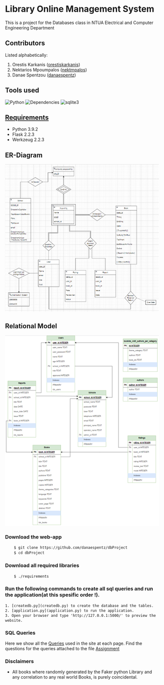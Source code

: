 # Library Online Management System
This is a project for the Databases class in NTUA Electrical and Computer Engineering Department 

## Contributors
Listed alphabetically:
1. Orestis Karkanis ([orestiskarkanis](https://github.com/orestiskarkanis))
1. Nektarios Mpoumpalos ([nektmpalos](https://github.com/nektmpalos))
1. Danae Spentzou ([danaespentz](https://github.com/danaespentz))

## Tools used
![Python](https://img.shields.io/badge/python-v3.9.2+-red)
![Dependencies](https://img.shields.io/badge/flask-v2.2.3-blue)
![sqlite3](https://img.shields.io/badge/sqlite3-v3.19.3-yellow)

## [Requirements](https://github.com/danaespentz/dbProject/requirements)
- Python 3.9.2
- Flask 2.2.3
- Werkzeug 2.2.3

## ER-Diagram

![](https://github.com/danaespentz/dbProject/blob/main/static/ERdiagram.jpg)

## Relational Model

![](https://github.com/danaespentz/dbProject/blob/main/static/relationalDiagram.jpg)

### Download the web-app 

```bash
	$ git clone https://github.com/danaespentz/dbProject
	$ cd dbProject
```
### Download all required libraries

```bash
	$ ./requirements
```

### Run the following commands to create all sql queries and run the application(at this spesific order !).

	1. [createdb.py](createdb.py) to create the database and the tables.
	2. [application.py](application.py) to run the application. 
	3. Open your browser and type 'http://127.0.0.1:5000/' to preview the website.


### SQL Queries

Here we show all the [Queries](SQL/) used in the site at each page.
Find the questions for the queries attached to the file [Assignment](Docs/assignment.pdf)



### Disclaimers
- All books where randomly generated by the Faker python Library and any correlation to any real world Books, is purely coincidental.
